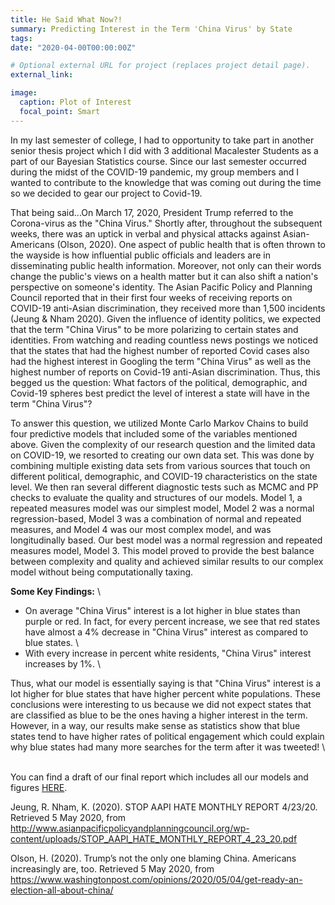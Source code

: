 ```yaml
---
title: He Said What Now?!
summary: Predicting Interest in the Term 'China Virus' by State
tags:
date: "2020-04-00T00:00:00Z"

# Optional external URL for project (replaces project detail page).
external_link: 

image:
  caption: Plot of Interest
  focal_point: Smart
---
```



In my last semester of college, I had to opportunity to take part in another senior thesis project which I did with 3 additional Macalester Students as a part of our Bayesian Statistics course. Since our last semester occurred during the midst of the COVID-19 pandemic, my group members and I wanted to contribute to the knowledge that was coming out during the time so we decided to gear our project to Covid-19. 

That being said...On March 17, 2020, President Trump referred to the Corona-virus as the "China Virus." Shortly after, throughout the subsequent weeks, there was an uptick in verbal and physical attacks against Asian-Americans (Olson, 2020). One aspect of public health that is often thrown to the wayside is how influential public officials and leaders are in disseminating public health information. Moreover, not only can their words change the public's views on a health matter but it can also shift a nation's perspective on someone's identity. The Asian Pacific Policy and Planning Council reported that in their first four weeks of receiving reports on COVID-19 anti-Asian discrimination, they received more than 1,500 incidents (Jeung & Nham 2020). Given the influence of identity politics, we expected that the term "China Virus" to be more polarizing to certain states and identities. From watching and reading countless news postings we noticed that the states that had the highest number of reported Covid cases also had the highest interest in Googling the term "China Virus" as well as the highest number of reports on Covid-19 anti-Asian discrimination. Thus, this begged us the question: What factors of the political, demographic, and Covid-19 spheres best predict the level of interest a state will have in the term "China Virus"? 

To answer this question, we utilized Monte Carlo Markov Chains to build four predictive models that included some of the variables mentioned above. Given the complexity of our research question and the limited data on COVID-19, we resorted to creating our own data set. This was done by combining multiple existing data sets from various sources that touch on different political, demographic, and COVID-19 characteristics on the state level. We then ran several different diagnostic tests such as MCMC and PP checks to evaluate the quality and structures of our models. Model 1, a repeated measures model was our simplest model, Model 2 was a normal regression-based, Model 3 was a combination of normal and repeated measures, and Model 4 was our most complex model, and was longitudinally based. Our best model was a normal regression and repeated measures model, Model 3. This model proved to provide the best balance between complexity and quality and achieved similar results to our complex model without being computationally taxing. 


**Some Key Findings:**
\

- On average "China Virus" interest is a lot higher in blue states than purple or red. In fact, for every percent increase, we see that red states have almost a 4% decrease in "China Virus" interest as compared to blue states.
\
- With every increase in percent white residents, "China Virus" interest increases by 1%.
\

Thus, what our model is essentially saying is that "China Virus" interest is a lot higher for blue states that have higher percent white populations. These conclusions were interesting to us because we did not expect states that are classified as blue to be the ones having a higher interest in the term. However, in a way, our results make sense as statistics show that blue states tend to have higher rates of political engagement which could explain why blue states had many more searches for the term after it was tweeted!
\



\
You can find a draft of our final report which includes all our models and figures [HERE](Final-Draft.html).







Jeung, R. Nham, K. (2020). STOP AAPI HATE MONTHLY REPORT 4/23/20. Retrieved 5 May 2020, from http://www.asianpacificpolicyandplanningcouncil.org/wp-content/uploads/STOP_AAPI_HATE_MONTHLY_REPORT_4_23_20.pdf

Olson, H. (2020). Trump’s not the only one blaming China. Americans increasingly are, too. Retrieved 5 May 2020, from https://www.washingtonpost.com/opinions/2020/05/04/get-ready-an-election-all-about-china/
